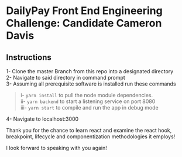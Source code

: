 # DailyPay Front End Engineering Challenge: Candidate Cameron Davis

## Instructions

1- Clone the master Branch from this repo into a designated directory  
2- Navigate to said directory in command prompt  
3- Assuming all prerequisite software is installed run these commands   
>i- `yarn install` to pull the node module dependencies.  
ii- `yarn backend` to start a listening service on port 8080  
iii- `yarn start` to compile and run the app in debug mode  

4- Navigate to localhost:3000   

Thank you for the chance to learn react and examine the react hook, breakpoint, lifecycle and componentization methodologies it employs!  

I look forward to speaking with you again!



